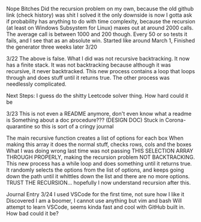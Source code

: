 Nope Bitches
Did the recursion problem on my own, because the old github link (check history)
was shit
I solved it
the only downside is now I gotta ask if probability has anything to do with
time complexity, because the recursion (at least on Windows Subsystem for Linux)
maxes out at around 2000 calls. The average call is between 1000 and 200 though.
Every 50 or so tests it fails, and I see that as an absolute win. 
Started like around March 1, Finished the generator three weeks later 3/20

3/22
The above is false.
What I did was not recursive backtracking. It now has a finite stack.
It was not backtracking because although it was recursive, it never backtracked.
This new process contains a loop that loops through and does stuff until it 
returns true.
The other process was needlessly complicated.


Next Steps: I guess do the shitty Leetcode solver thing. How hard could it be

3/23 
This is not even a README anymore, don't even know what a readme is
Something about a doc procedure??? (DESIGN DOC)
Stuck in Corona- quarantine so this is sort of a cringy journal

The main recursive function creates a list of options for each box
When making this array it does the normal stuff, checks rows, cols and the boxes
What I was doing wrong last time was not passing THIS SELECTION ARRAY THROUGH 
PROPERLY, making the recursion problem NOT BACKTRACKING.
This new process has a while loop and does something until it returns true. 
It randomly selects the options from the list of options, and keeps going down
the path until it whittles down the list and there are no more options. 
TRUST THE RECURSION...
hopefully I now understand recursion after this.

Journal Entry 3/24
I used VSCode for the first time, not sure how I like it
Discovered I am a boomer, I cannot use anything but vim and bash
Will attempt to learn VSCode, seems kinda fast and cool with GitHub built in. 
How bad could it be?